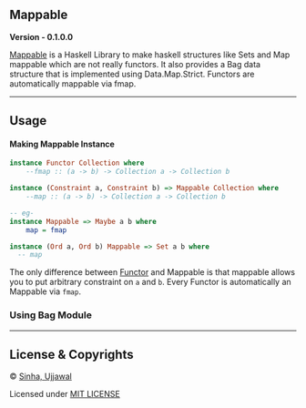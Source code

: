 ## Mappable
**Version - 0.1.0.0**

[Mappable](https://github.com/Sinha-Ujjawal/Mappable) is a Haskell Library to make haskell structures like Sets and Map 
mappable which are not really functors. It also provides a Bag data structure that is implemented using Data.Map.Strict. Functors are automatically mappable via fmap.

---

## Usage
#### Making Mappable Instance
```haskell
instance Functor Collection where
    --fmap :: (a -> b) -> Collection a -> Collection b

instance (Constraint a, Constraint b) => Mappable Collection where
    --map :: (a -> b) -> Collection a -> Collection b

-- eg-
instance Mappable => Maybe a b where
    map = fmap

instance (Ord a, Ord b) Mappable => Set a b where
  -- map
```

The only difference between [Functor](https://hackage.haskell.org/package/base-4.15.0.0/docs/Prelude.html#t:Functor) and Mappable is that mappable allows you to put arbitrary constraint on `a` and `b`. Every Functor is automatically an Mappable via `fmap`.

### Using Bag Module


---

## License & Copyrights
© [Sinha, Ujjawal](https://github.com/Sinha-Ujjawal)

Licensed under [MIT LICENSE](LICENSE)
